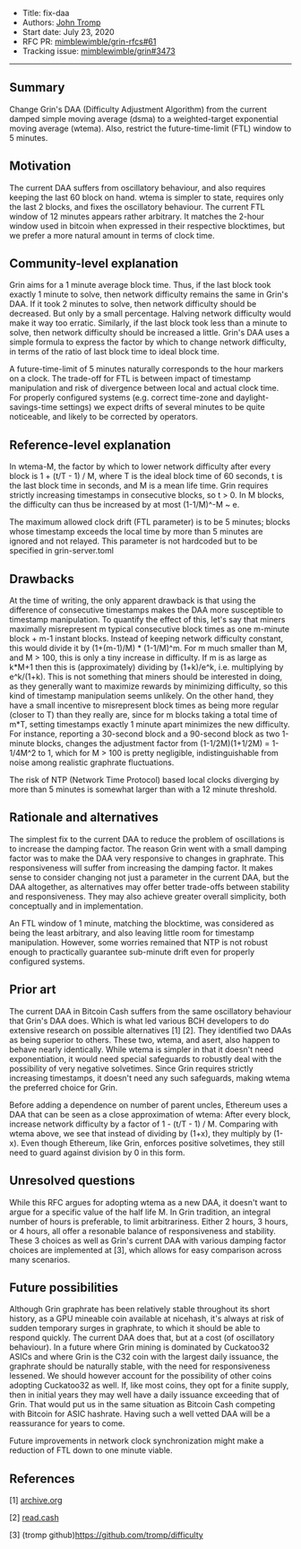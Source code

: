 - Title: fix-daa
- Authors: [John Tromp](mailto:john.tromp@gmail.com)
- Start date: July 23, 2020
- RFC PR: [mimblewimble/grin-rfcs#61](https://github.com/mimblewimble/grin-rfcs/pull/61) 
- Tracking issue: [mimblewimble/grin#3473](https://github.com/mimblewimble/grin/issues/3473)

---

## Summary
[summary]: #summary

Change Grin's DAA (Difficulty Adjustment Algorithm) from the current damped simple moving average (dsma) to a weighted-target exponential moving average (wtema). Also, restrict the future-time-limit (FTL) window to 5 minutes.

## Motivation
[motivation]: #motivation

The current DAA suffers from oscillatory behaviour, and also requires keeping the last 60 block on hand.
wtema is simpler to state, requires only the last 2 blocks, and fixes the oscillatory behaviour.
The current FTL window of 12 minutes appears rather arbitrary. It matches the 2-hour window used in bitcoin
when expressed in their respective blocktimes, but we prefer a more natural amount in terms of clock time.


## Community-level explanation
[community-level-explanation]: #community-level-explanation

Grin aims for a 1 minute average block time.
Thus, if the last block took exactly 1 minute to solve, then network difficulty
remains the same in Grin's DAA.  If it took 2 minutes to solve, then network
difficulty should be decreased.
But only by a small percentage. Halving network difficulty would make it way
too erratic.  Similarly, if the last block took less than a minute to solve,
then network difficulty should be increased a little.
Grin's DAA uses a simple formula to express the factor by which to change
network difficulty, in terms of the ratio of last block time to ideal block
time.

A future-time-limit of 5 minutes naturally corresponds to the hour markers on a clock.
The trade-off for FTL is between impact of timestamp manipulation and risk of divergence between local
and actual clock time. For properly configured systems (e.g. correct time-zone and daylight-savings-time settings)
we expect drifts of several minutes to be quite noticeable, and likely to be corrected by operators.

## Reference-level explanation
[reference-level-explanation]: #reference-level-explanation

In wtema-M, the factor by which to lower network difficulty after every block
is 1 + (t/T - 1) / M, where T is the ideal block time of 60 seconds, t is the
last block time in seconds, and M is a mean life time.  Grin requires strictly
increasing timestamps in consecutive blocks, so t > 0.
In M blocks, the difficulty can thus be increased by at most (1-1/M)^-M ~ e.

The maximum allowed clock drift (FTL parameter) is to be 5 minutes; blocks whose timestamp exceeds
the local time by more than 5 minutes are ignored and not relayed.
This parameter is not hardcoded but to be specified in grin-server.toml

## Drawbacks
[drawbacks]: #drawbacks

At the time of writing, the only apparent drawback is that using the difference of consecutive
timestamps makes the DAA more susceptible to timestamp manipulation. To quantify
the effect of this, let's say that miners maximally misrepresent m typical
consecutive block times as one m-minute block + m-1 instant blocks. Instead of
keeping network difficulty constant, this would divide it by (1+(m-1)/M) * (1-1/M)^m.
For m much smaller than M, and M > 100, this is only a tiny increase in difficulty.
If m is as large as k\*M+1 then this is (approximately) dividing by (1+k)/e^k, i.e. multiplying by e^k/(1+k).
This is not something that miners should be interested in doing,
as they generally want to maximize rewards by minimizing difficulty,
so this kind of timestamp manipulation seems unlikely.
On the other hand, they have a small incentive to misrepresent block times as
being more regular (closer to T) than they really are, since for m blocks
taking a total time of m\*T, setting timestamps exactly 1 minute apart minimizes the new difficulty.
For instance, reporting a 30-second block and a 90-second block as two 1-minute blocks, changes the adjustment factor
from (1-1/2M)(1+1/2M) = 1-1/4M^2 to 1, which for M > 100 is pretty negligible, indistinguishable from noise
among realistic graphrate fluctuations.

The risk of NTP (Network Time Protocol) based local clocks diverging by more than 5 minutes is somewhat
larger than with a 12 minute threshold.

## Rationale and alternatives
[rationale-and-alternatives]: #rationale-and-alternatives

The simplest fix to the current DAA to reduce the problem of oscillations is to increase the damping factor.
The reason Grin went with a small damping factor was to make the DAA very responsive to changes in graphrate.
This responsiveness will suffer from increasing the damping factor. It makes sense to consider changing not just
a parameter in the current DAA, but the DAA altogether, as alternatives may offer better trade-offs between stability
and responsiveness. They may also achieve greater overall simplicity, both conceptually and in implementation.

An FTL window of 1 minute, matching the blocktime, was considered as being the least arbitrary,
and also leaving little room for timestamp manipulation. However, some worries remained that NTP is not robust enough to
practically guarantee sub-minute drift even for properly configured systems.


## Prior art
[prior-art]: #prior-art

The current DAA in Bitcoin Cash suffers from the same oscillatory behaviour that Grin's DAA does.
Which is what led various BCH developers to do extensive research on possible alternatives [1] [2].
They identified two DAAs as being superior to others. These two, wtema, and asert, also happen to behave nearly identically.
While wtema is simpler in that it doesn't need exponentiation, it would need special safeguards to robustly deal with
the possibility of very negative solvetimes. Since Grin requires strictly increasing timestamps, it doesn't need any such
safeguards, making wtema the preferred choice for Grin.

Before adding a dependence on number of parent uncles, Ethereum uses a DAA that can be seen as a close approximation of wtema:
After every block, increase network difficulty by a factor of 1 - (t/T - 1) / M.
Comparing with wtema above, we see that instead of dividing by (1+x), they multiply by (1-x).
Even though Ethereum, like Grin, enforces positive solvetimes, they still need to guard against division by 0 in this form.

## Unresolved questions
[unresolved-questions]: #unresolved-questions

While this RFC argues for adopting wtema as a new DAA, it doesn't want to argue for a specific value of the half life M.
In Grin tradition, an integral number of hours is preferable, to limit
arbitrariness. Either 2 hours, 3 hours, or 4 hours, all offer a resonable
balance of responsiveness and stability.
These 3 choices as well as Grin's current DAA with various damping factor choices are implemented at [3],
which allows for easy comparison across many scenarios.

## Future possibilities
[future-possibilities]: #future-possibilities

Although Grin graphrate has been relatively stable throughout its short
history, as a GPU mineable coin available at nicehash, it's always at risk of
sudden temporary surges in graphrate, to which it should be able to respond
quickly. The current DAA does that, but at a cost (of oscillatory behaviour).
In a future where Grin mining is dominated by Cuckatoo32 ASICs and where Grin
is the C32 coin with the largest daily issuance, 
the graphrate should be naturally stable, with the need for responsiveness lessened.
We should however account for the possibility of other coins adopting Cuckatoo32 as well.
If, like most coins, they opt for a finite supply, then in initial years they
may well have a daily issuance exceeding that of Grin. That would put us in the
same situation as Bitcoin Cash competing with Bitcoin for ASIC hashrate.
Having such a well vetted DAA will be a reassurance for years to come.

Future improvements in network clock synchronization might make a reduction of FTL down to one minute viable.

## References
[references]: #references

[1] [archive.org](https://web.archive.org/web/20181120082228if_/https://www.yours.org/content/the-wtema-difficulty-adjustment-algorithm-855a3405606a/)

[2] [read.cash](https://web.archive.org/web/20210117193410/https://read.cash/@jtoomim/bch-upgrade-proposal-use-asert-as-the-new-daa-1d875696)

[3] (tromp github)https://github.com/tromp/difficulty
